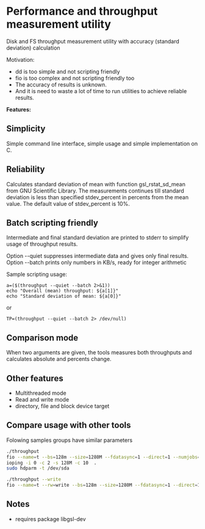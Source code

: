 # Performance and throughput measurement utility

Disk and FS throughput measurement utility with accuracy
(standard deviation) calculation

Motivation:
* dd is too simple and not scripting friendly
* fio is too complex and not scripting friendly too
* The accuracy of results is unknown.
* And it is need to waste a lot of time to run utilities to achieve reliable results.

**Features:**

## Simplicity

Simple command line interface, simple usage and simple implementation on C.

## Reliability

Calculates standard deviation of mean with function gsl_rstat_sd_mean from
GNU Scientific Library. The measurements continues till standard deviation is
less than specified stdev_percent in percents from the mean value.
The default value of stdev_percent is 10%.

## Batch scripting friendly

Intermediate and final standard deviation are printed to stderr to
simplify usage of throughput results.

Option --quiet suppresses intermediate data and gives only final results.
Option --batch prints only numbers in KB/s, ready for integer arithmetic

Sample scripting usage:
```
a=($(throughput --quiet --batch 2>&1))
echo "Overall (mean) throughput: ${a[1]}"
echo "Standard deviation of mean: ${a[0]}"
```
or

```
TP=(throughput --quiet --batch 2> /dev/null)
```

## Comparison mode

When two arguments are given, the tools measures both throughputs and calculates
absolute and percents change.

## Other features
* Multithreaded mode
* Read and write mode
* directory, file and block device target

## Compare usage with other tools

Folowing samples groups have similar parameters

```bash
./throughput
fio --name=t --bs=128m --size=1280M --fdatasync=1 --direct=1 --numjobs=1
ioping -i 0 -c 2 -s 128M -c 10  .
sudo hdparm -t /dev/sda

./throughput --write
fio --name=t --rw=write --bs=128m --size=1280M --fdatasync=1 --direct=1 --numjobs=1
```

## Notes

* requires package libgsl-dev
